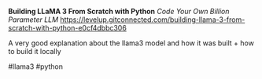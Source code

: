 **Building LLaMA 3 From Scratch with Python**
*Code Your Own Billion Parameter LLM*
https://levelup.gitconnected.com/building-llama-3-from-scratch-with-python-e0cf4dbbc306

A very good explanation about the llama3 model and how it was built + how to build it locally

#llama3 #python 
